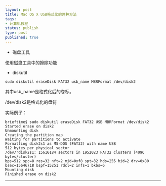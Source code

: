 ```yaml
--- 
layout: post
title: Mac OS X USB格式化的两种方法
tags: 
- 计算机教程
status: publish
type: post
published: true
---
```

- 磁盘工具

使用磁盘工具中的擦除功能

- diskutil

``````
sudo diskutil eraseDisk FAT32 usb_name MBRFormat /dev/disk2
``````
其中usb_name是格式化后的卷标。

<more>

/dev/disk2是格式化的盘符

实际例子：

``````
brieftime$ sudo diskutil eraseDisk FAT32 USB MBRFormat /dev/disk2
Started erase on disk2
Unmounting disk
Creating the partition map
Waiting for partitions to activate
Formatting disk2s1 as MS-DOS (FAT32) with name USB
512 bytes per physical sector
/dev/rdisk2s1: 15616184 sectors in 1952023 FAT32 clusters (4096 bytes/cluster)
bps=512 spc=8 res=32 nft=2 mid=0xf8 spt=32 hds=255 hid=2 drv=0x80 bsec=15646718 bspf=15251 rdcl=2 infs=1 bkbs=6
Mounting disk
Finished erase on disk2
``````
---
